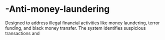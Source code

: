 # -Anti-money-laundering
Designed to address illegal financial activities like money laundering, terror funding, and black money transfer. The system identifies suspicious transactions and
